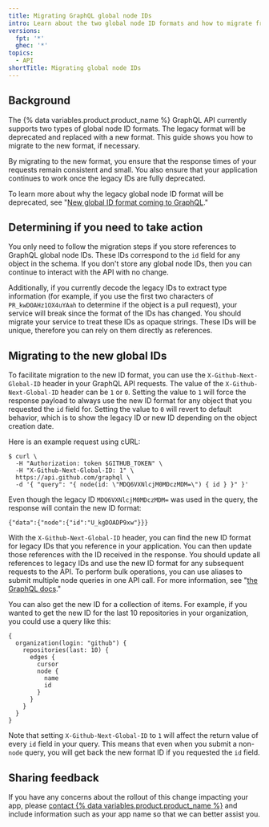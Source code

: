```yaml
---
title: Migrating GraphQL global node IDs
intro: Learn about the two global node ID formats and how to migrate from the legacy format to the new format.
versions:
  fpt: '*'
  ghec: '*'
topics:
  - API
shortTitle: Migrating global node IDs
---
```


## Background

The {% data variables.product.product_name %} GraphQL API currently supports two types of global node ID formats. The legacy format will be deprecated and replaced with a new format.  This guide shows you how to migrate to the new format, if necessary. 

By migrating to the new format, you ensure that the response times of your requests remain consistent and small. You also ensure that your application continues to work once the legacy IDs are fully deprecated.

To learn more about why the legacy global node ID format will be deprecated, see "[New global ID format coming to GraphQL](https://github.blog/2021-02-10-new-global-id-format-coming-to-graphql)."

## Determining if you need to take action

You only need to follow the migration steps if you store references to GraphQL global node IDs.  These IDs correspond to the `id` field for any object in the schema.  If you don't store any global node IDs, then you can continue to interact with the API with no change.

Additionally, if you currently decode the legacy IDs to extract type information (for example, if you use the first two characters of `PR_kwDOAHz1OX4uYAah` to determine if the object is a pull request), your service will break since the format of the IDs has changed.  You should migrate your service to treat these IDs as opaque strings.  These IDs will be unique, therefore you can rely on them directly as references.


## Migrating to the new global IDs

To facilitate migration to the new ID format, you can use the `X-Github-Next-Global-ID` header in your GraphQL API requests. The value of the `X-Github-Next-Global-ID` header can be `1` or `0`.  Setting the value to `1` will force the response payload to always use the new ID format for any object that you requested the `id` field for.  Setting the value to `0` will revert to default behavior, which is to show the legacy ID or new ID depending on the object creation date. 

Here is an example request using cURL:

```
$ curl \
  -H "Authorization: token $GITHUB_TOKEN" \
  -H "X-Github-Next-Global-ID: 1" \
  https://api.github.com/graphql \
  -d '{ "query": "{ node(id: \"MDQ6VXNlcjM0MDczMDM=\") { id } }" }'
```

Even though the legacy ID `MDQ6VXNlcjM0MDczMDM=` was used in the query, the response will contain the new ID format:
```
{"data":{"node":{"id":"U_kgDOADP9xw"}}}
```
With the `X-Github-Next-Global-ID` header, you can find the new ID format for legacy IDs that you reference in your application. You can then update those references with the ID received in the response. You should update all references to legacy IDs and use the new ID format for any subsequent requests to the API. 
To perform bulk operations, you can use aliases to submit multiple node queries in one API call. For more information, see "[the GraphQL docs](https://graphql.org/learn/queries/#aliases)."

You can also get the new ID for a collection of items. For example, if you wanted to get the new ID for the last 10 repositories in your organization, you could use a query like this:
```
{
  organization(login: "github") {
    repositories(last: 10) {
      edges {
        cursor
        node {
          name
          id
        }
      }
    }
  }
}
```

Note that setting `X-Github-Next-Global-ID` to `1` will affect the return value of every `id` field in your query.  This means that even when you submit a non-`node` query, you will get back the new format ID if you requested the `id` field.

## Sharing feedback

If you have any concerns about the rollout of this change impacting your app, please [contact {% data variables.product.product_name %}](https://support.github.com/contact) and include information such as your app name so that we can better assist you.
